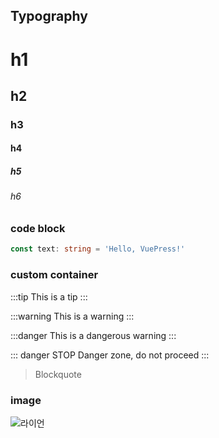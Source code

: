 ## Typography
# h1

## h2

### h3

#### h4

##### h5

###### h6

### code block
```typescript
const text: string = 'Hello, VuePress!'
```

### custom container

:::tip
This is a tip
:::

:::warning
This is a warning
:::

:::danger
This is a dangerous warning
:::

::: danger STOP
Danger zone, do not proceed
:::

> Blockquote

### image

![라이언](https://user-images.githubusercontent.com/10773118/60276486-acece200-9936-11e9-84fa-07828f580258.jpg)
